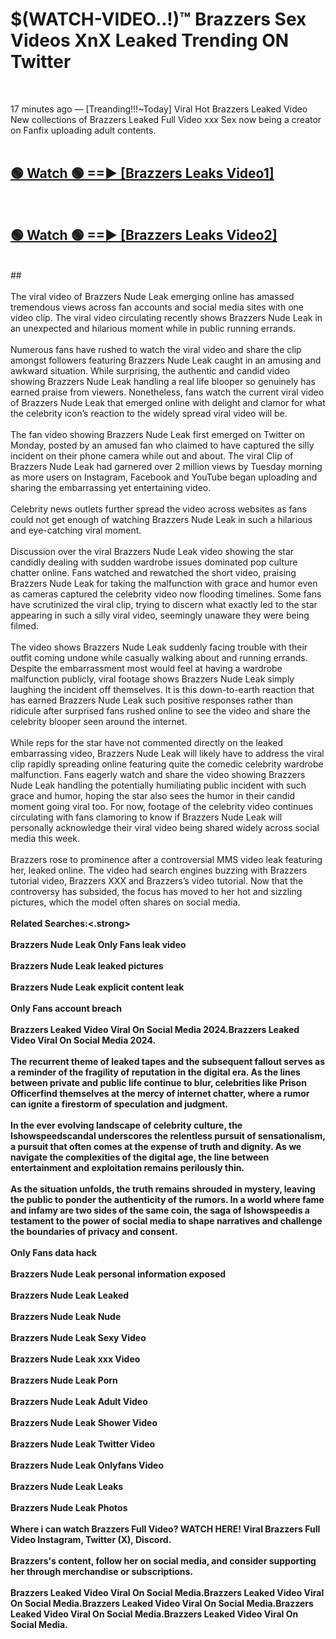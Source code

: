 # $(WATCH-VIDEO..!)™ Brazzers Sex Videos XnX Leaked Trending ON Twitter<br>
<br>

17 minutes ago — [Treanding!!!~Today] Viral Hot Brazzers Leaked Video New collections of Brazzers Leaked Full Video xxx Sex now being a creator on Fanfix uploading adult contents.
<br>
 <br>

##  <a href="https://best2vid.blogspot.com?title=Brazzers">🟢 Watch 🟢 ==► [Brazzers Leaks Video1]</a><br>
  <br>

##  <a href="https://best2vid.blogspot.com?title=Brazzers">🟢 Watch 🟢 ==► [Brazzers Leaks Video2]</a><br>
  <br>
  ##
  <br>
  <br>
The viral video of Brazzers Nude Leak emerging online has amassed tremendous views across fan accounts and social media sites with one video clip. The viral video circulating recently shows Brazzers Nude Leak in an unexpected and hilarious moment while in public running errands.
<br><br>
Numerous fans have rushed to watch the viral video and share the clip amongst followers featuring Brazzers Nude Leak caught in an amusing and awkward situation. While surprising, the authentic and candid video showing Brazzers Nude Leak handling a real life blooper so genuinely has earned praise from viewers. Nonetheless, fans watch the current viral video of Brazzers Nude Leak that emerged online with delight and clamor for what the celebrity icon’s reaction to the widely spread viral video will be.
<br><br>
The fan video showing Brazzers Nude Leak first emerged on Twitter on Monday, posted by an amused fan who claimed to have captured the silly incident on their phone camera while out and about. The viral Clip of Brazzers Nude Leak had garnered over 2 million views by Tuesday morning as more users on Instagram, Facebook and YouTube began uploading and sharing the embarrassing yet entertaining video.
<br><br>
Celebrity news outlets further spread the video across websites as fans could not get enough of watching Brazzers Nude Leak in such a hilarious and eye-catching viral moment.
<br><br>
Discussion over the viral Brazzers Nude Leak video showing the star candidly dealing with sudden wardrobe issues dominated pop culture chatter online. Fans watched and rewatched the short video, praising Brazzers Nude Leak for taking the malfunction with grace and humor even as cameras captured the celebrity video now flooding timelines. Some fans have scrutinized the viral clip, trying to discern what exactly led to the star appearing in such a silly viral video, seemingly unaware they were being filmed.
<br><br>
The video shows Brazzers Nude Leak suddenly facing trouble with their outfit coming undone while casually walking about and running errands. Despite the embarrassment most would feel at having a wardrobe malfunction publicly, viral footage shows Brazzers Nude Leak simply laughing the incident off themselves. It is this down-to-earth reaction that has earned Brazzers Nude Leak such positive responses rather than ridicule after surprised fans rushed online to see the video and share the celebrity blooper seen around the internet.
<br><br>
While reps for the star have not commented directly on the leaked embarrassing video, Brazzers Nude Leak will likely have to address the viral clip rapidly spreading online featuring quite the comedic celebrity wardrobe malfunction. Fans eagerly watch and share the video showing Brazzers Nude Leak handling the potentially humiliating public incident with such grace and humor, hoping the star also sees the humor in their candid moment going viral too. For now, footage of the celebrity video continues circulating with fans clamoring to know if Brazzers Nude Leak will personally acknowledge their viral video being shared widely across social media this week.
<br><br>
Brazzers rose to prominence after a controversial MMS video leak featuring her, leaked online. The video had search engines buzzing with Brazzers tutorial video, Brazzers XXX and Brazzers’s video tutorial. Now that the controversy has subsided, the focus has moved to her hot and sizzling pictures, which the model often shares on social media.
<br><br>
<strong>Related Searches:<.strong>
<br><br>
Brazzers Nude Leak Only Fans leak video
<br><br>
Brazzers Nude Leak leaked pictures
<br><br>
Brazzers Nude Leak explicit content leak
<br><br>
Only Fans account breach
<br><br>
Brazzers Leaked Video Viral On Social Media 2024.Brazzers Leaked Video Viral On Social Media 2024.
<br><br>
The recurrent theme of leaked tapes and the subsequent fallout serves as a reminder of the fragility of reputation in the digital era. As the lines between private and public life continue to blur, celebrities like Prison Officerfind themselves at the mercy of internet chatter, where a rumor can ignite a firestorm of speculation and judgment.
<br><br>
In the ever evolving landscape of celebrity culture, the Ishowspeedscandal underscores the relentless pursuit of sensationalism, a pursuit that often comes at the expense of truth and dignity. As we navigate the complexities of the digital age, the line between entertainment and exploitation remains perilously thin.
<br><br>
As the situation unfolds, the truth remains shrouded in mystery, leaving the public to ponder the authenticity of the rumors. In a world where fame and infamy are two sides of the same coin, the saga of Ishowspeedis a testament to the power of social media to shape narratives and challenge the boundaries of privacy and consent.
<br><br>
Only Fans data hack
<br><br>
Brazzers Nude Leak personal information exposed
<br><br>
Brazzers Nude Leak Leaked
<br><br>
Brazzers Nude Leak Nude
<br><br>
Brazzers Nude Leak Sexy Video
<br><br>
Brazzers Nude Leak xxx Video
<br><br>
Brazzers Nude Leak Porn
<br><br>
Brazzers Nude Leak Adult Video
<br><br>
Brazzers Nude Leak Shower Video
<br><br>
Brazzers Nude Leak Twitter Video
<br><br>
Brazzers Nude Leak Onlyfans Video
<br><br>
Brazzers Nude Leak Leaks
<br><br>
Brazzers Nude Leak Photos
<br><br>
Where i can watch Brazzers Full Video? WATCH HERE! Viral Brazzers Full Video Instagram, Twitter (X), Discord.
<br><br>
Brazzers's content, follow her on social media, and consider supporting her through merchandise or subscriptions.
<br><br>
Brazzers Leaked Video Viral On Social Media.Brazzers Leaked Video Viral On Social Media.Brazzers Leaked Video Viral On Social Media.Brazzers Leaked Video Viral On Social Media.Brazzers Leaked Video Viral On Social Media.